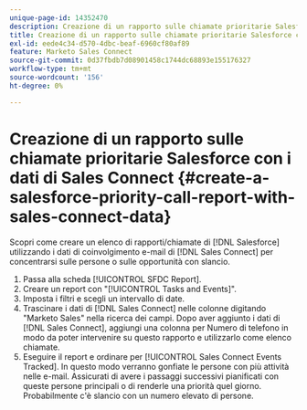 ```yaml
---
unique-page-id: 14352470
description: Creazione di un rapporto sulle chiamate prioritarie Salesforce con dati Sales Connect - Documentazione Marketo - Documentazione del prodotto
title: Creazione di un rapporto sulle chiamate prioritarie Salesforce con i dati di Sales Connect
exl-id: eede4c34-d570-4dbc-beaf-6960cf80af89
feature: Marketo Sales Connect
source-git-commit: 0d37fbdb7d08901458c1744dc68893e155176327
workflow-type: tm+mt
source-wordcount: '156'
ht-degree: 0%

---
```


# Creazione di un rapporto sulle chiamate prioritarie Salesforce con i dati di Sales Connect {#create-a-salesforce-priority-call-report-with-sales-connect-data}

Scopri come creare un elenco di rapporti/chiamate di [!DNL Salesforce] utilizzando i dati di coinvolgimento e-mail di [!DNL Sales Connect] per concentrarsi sulle persone o sulle opportunità con slancio.

1. Passa alla scheda [!UICONTROL SFDC Report].
1. Creare un report con &quot;[!UICONTROL Tasks and Events]&quot;.
1. Imposta i filtri e scegli un intervallo di date.
1. Trascinare i dati di [!DNL Sales Connect] nelle colonne digitando &quot;Marketo Sales&quot; nella ricerca dei campi. Dopo aver aggiunto i dati di [!DNL Sales Connect], aggiungi una colonna per Numero di telefono in modo da poter intervenire su questo rapporto e utilizzarlo come elenco chiamate.
1. Eseguire il report e ordinare per [!UICONTROL Sales Connect Events Tracked]. In questo modo verranno gonfiate le persone con più attività nelle e-mail. Assicurati di avere i passaggi successivi pianificati con queste persone principali o di renderle una priorità quel giorno. Probabilmente c&#39;è slancio con un numero elevato di persone.
